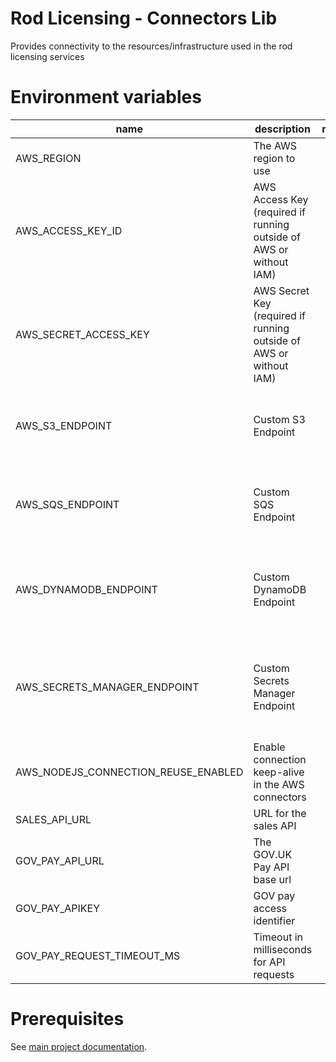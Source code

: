 # Rod Licensing - Connectors Lib

Provides connectivity to the resources/infrastructure used in the rod licensing services

# Environment variables

| name                                | description                                                        | required | default         | valid                                                                                          | notes                                                                       |
| ----------------------------------- | ------------------------------------------------------------------ | :------: | --------------- | ---------------------------------------------------------------------------------------------- | --------------------------------------------------------------------------- |
| AWS_REGION                          | The AWS region to use                                              |   yes    |                 | See [AWS Regions](https://docs.aws.amazon.com/general/latest/gr/rande.html#regional-endpoints) |                                                                             |
| AWS_ACCESS_KEY_ID                   | AWS Access Key (required if running outside of AWS or without IAM) |  maybe   |                 | development, test, production                                                                  | Set to "local" when running with local infrastructure                       |
| AWS_SECRET_ACCESS_KEY               | AWS Secret Key (required if running outside of AWS or without IAM) |  maybe   |                 | development, test, production                                                                  | Set to "local" when running with local infrastructure                       |
| AWS_S3_ENDPOINT                     | Custom S3 Endpoint                                                 |    no    | Region specific |                                                                                                | Used to override the S3 service endpoint for local development              |
| AWS_SQS_ENDPOINT                    | Custom SQS Endpoint                                                |    no    | Region specific |                                                                                                | Used to override the SQS service endpoint for local development             |
| AWS_DYNAMODB_ENDPOINT               | Custom DynamoDB Endpoint                                           |    no    | Region specific |                                                                                                | Used to override the DynamoDB service endpoint for local development        |
| AWS_SECRETS_MANAGER_ENDPOINT        | Custom Secrets Manager Endpoint                                    |    no    | Region specific |                                                                                                | Used to override the Secrets Manager service endpoint for local development |
| AWS_NODEJS_CONNECTION_REUSE_ENABLED | Enable connection keep-alive in the AWS connectors                 |    no    | Disabed         | 1 or 0                                                                                         | Recommended to enable connection reuse / keep-alive                         |
| SALES_API_URL                       | URL for the sales API                                              |    no    |                 |                                                                                                |                                                                             |
| GOV_PAY_API_URL                     | The GOV.UK Pay API base url                                        |   yes    |                 |                                                                                                |                                                                             |
| GOV_PAY_APIKEY                      | GOV pay access identifier                                          |   yes    |                 |                                                                                                |                                                                             |
| GOV_PAY_REQUEST_TIMEOUT_MS          | Timeout in milliseconds for API requests                           |    no    | 10000           |                                                                                                |                                                                             |

# Prerequisites

See [main project documentation](../../README.md).
